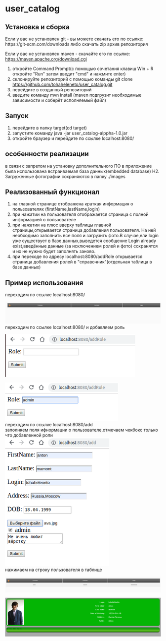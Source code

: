 # user_catalog
<h2> Установка и сборка </h2>  
Если у вас не установлен git - вы можете скачать его по ссылке: https://git-scm.com/downloads либо скачать zip архив репозитория  
  
  Если у вас не установлен maven - скачайте его по ссылке: https://maven.apache.org/download.cgi  

1. откройте Command Prompt(с помощью сочетания клавиш Win + R откройте  "Run" затем введит "cmd" и нажмите enter) 
2. склонируйте репозиторий с помощью команды git clone https://github.com/tohaheleneto/user_catalog.git 
3. перейдите в созданный репозиторий 
4. введите команду mvn install (maven подгрузит необходимые зависимости и соберёт исполняемый файл) 
<h2> Запуск </h2>  

1. перейдите в папку target(cd target) 
2. запустите команду java -jar user_catalog-alppha-1.0.jar  
3. откройте браузер и перейдите по ссылке localhost:8080/
<h2>особенности реализации</h2>  

в связи с запретом на установку дополнительного ПО в приложение была использована встраиваемая база данных(embedded database) H2.  
Загруженные фотографии сохраняются в папку ./images
<h2> Реализованный функционал </h2>  

1. на главной странице отображена краткая информация о пользователях (firstName,lastName,login) 
2. при нажатии на пользователя отображается страница с полной информацией о пользователе 
3. при нажатии на плюс вверху таблицы главной страницы,открывается страница добавления пользователя. 
  На ней необходимо заполнить все поля и загрузить фото.В случае,ели login уже существует в базе данных,выведется сообщение
  Login already exist,введённые данные (за исключением ролей и фото) сохранятся и их не нужно будет заполнять заново.
4. при переходе по адресу localhost:8080/addRole открывается страница добавления ролей в "справочник"(отдельная таблица в базе данных) 
<h2> Пример использования</h2>
переходим по ссылке localhost:8080/

![Альтернативный текст](https://raw.githubusercontent.com/tohaheleneto/user_catalog/master/1.png)  
переходим по ссылке localhost:8080/ и добавляем роль  

![Альтернативный текст](https://raw.githubusercontent.com/tohaheleneto/user_catalog/master/2.png)  

![Альтернативный текст](https://raw.githubusercontent.com/tohaheleneto/user_catalog/master/3.png)  
переходим по ссылке localhost:8080/add  
заполняем поля ифнормации о пользователе,отмечаем чекбокс только что добавленной роли  
![Альтернативный текст](https://raw.githubusercontent.com/tohaheleneto/user_catalog/master/4.png)  
нажимаем на строку пользователя в таблице  

![Альтернативный текст](https://raw.githubusercontent.com/tohaheleneto/user_catalog/master/5.png)  

![Альтернативный текст](https://raw.githubusercontent.com/tohaheleneto/user_catalog/master/6.png)
